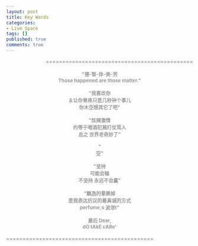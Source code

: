 ```yaml
---
layout: post
title: Key Words
categories:
- Live Space
tags: []
published: true
comments: true
---
```

<p><div style="text-align:right"><font color="#ffff00" size="2"><b><span style="color:rgb(153,153,153)">=============================================</span></b></font></div>
<div style="text-align:center"><font size="2"><b><span style="color:rgb(153,153,153)"><br />&quot;德-智-体-美-劳</span><br style="color:rgb(153,153,153)" /><span style="color:rgb(153,153,153)">Those happened are those matter.&quot;</span><br style="color:rgb(153,153,153)" /><br style="color:rgb(153,153,153)" /><span style="color:rgb(153,153,153)">&quot;我喜欢你</span><br style="color:rgb(153,153,153)" /><span style="color:rgb(153,153,153)">＆让你胃疼只是几秒钟个事儿</span><br style="color:rgb(153,153,153)" /><span style="color:rgb(153,153,153)">你木空想其它了吧&quot;<br /><br />&quot;炫辣激情</span></b></font></div>
<div style="text-align:center"><font size="2"><b><font color="#999999">约等于喝酒犯溅打仗骂人</font></b></font></div>
<div style="text-align:center"><font size="2"><b><font color="#999999">总之 世界老奇妙了&quot;<br /><br />&quot;</font></b></font></div>
<div style="text-align:center"><font size="2"><b><font color="#999999">空</font></b></font><font size="2"><b><font color="#999999">&quot;</font><br style="color:rgb(153,153,153)" /><br style="color:rgb(153,153,153)" /><span style="color:rgb(153,153,153)">&quot;坚持</span><br style="color:rgb(153,153,153)" /><span style="color:rgb(153,153,153)">可能会输</span><br style="color:rgb(153,153,153)" /><span style="color:rgb(153,153,153)">不坚持 永远不会赢&quot;</span><br style="color:rgb(153,153,153)" /><br style="color:rgb(153,153,153)" /><span style="color:rgb(153,153,153)">&quot;飘逸的晕厥掉</span><br style="color:rgb(153,153,153)" /><span style="color:rgb(153,153,153)">是我表达抗议的最真诚的方式</span><br style="color:rgb(153,153,153)" /><span style="color:rgb(153,153,153)">perfume,s 波泄t&quot;</span><br style="color:rgb(153,153,153)" /></b></font></div><font size="2"><b>
<div style="text-align:center"><br style="color:rgb(153,153,153)" /><span style="color:rgb(153,153,153)">最后 Dear,</span><br style="color:rgb(153,153,153)" /><span style="color:rgb(153,153,153)">dO tAkE cARe'</span></div>
<div><span style="color:rgb(153,153,153)"></span> </div><span style="color:rgb(153,153,153)">
<div style="text-align:left"><font color="#ffff33" size="2"><b><span style="color:rgb(153,153,153)">=============================================</span></b></font></div></span>
<div><span style="color:rgb(153,153,153)"></span></div></b></font></p>
